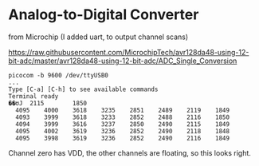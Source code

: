 # Analog-to-Digital Converter

from Microchip (I added uart, to output channel scans)

https://raw.githubusercontent.com/MicrochipTech/avr128da48-using-12-bit-adc/master/avr128da48-using-12-bit-adc/ADC_Single_Conversion

```
picocom -b 9600 /dev/ttyUSB0
...
Type [C-a] [C-h] to see available commands
Terminal ready
��ʊJ  2115        1850
  4095    4000    3618    3235    2851    2489    2119    1849
  4093    3999    3618    3233    2852    2488    2116    1850
  4094    3999    3616    3237    2850    2490    2115    1849
  4095    4002    3619    3236    2852    2490    2118    1848
  4095    3998    3619    3236    2852    2490    2116    1849
```

Channel zero has VDD, the other channels are floating, so this looks right.